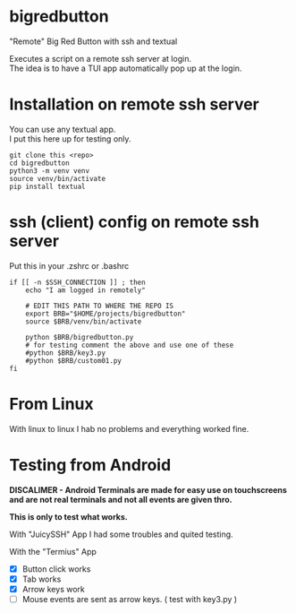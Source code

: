 # bigredbutton

"Remote" Big Red Button with ssh and textual

Executes a script on a remote ssh server at login.  
The idea is to have a TUI app automatically pop up at the login.


# Installation on remote ssh server

You can use any textual app.  
I put this here up for testing only.  

```
git clone this <repo>
cd bigredbutton
python3 -m venv venv
source venv/bin/activate
pip install textual
```

# ssh (client) config on remote ssh server

Put this in your .zshrc or .bashrc
```
if [[ -n $SSH_CONNECTION ]] ; then
    echo "I am logged in remotely"
    
    # EDIT THIS PATH TO WHERE THE REPO IS
    export BRB="$HOME/projects/bigredbutton"
    source $BRB/venv/bin/activate
    
    python $BRB/bigredbutton.py
    # for testing comment the above and use one of these
    #python $BRB/key3.py
    #python $BRB/custom01.py
fi
```

# From Linux

With linux to linux I hab no problems and everything worked fine.

# Testing from Android

**DISCALIMER - Android Terminals are made for easy use on touchscreens and are not real terminals and not all events are given thro.**

**This is only to test what works.**

With "JuicySSH" App I had some troubles and quited testing.  

With the "Termius" App
- [x] Button click works
- [x] Tab works
- [x] Arrow keys work
- [ ] Mouse events are sent as arrow keys. ( test with key3.py )
